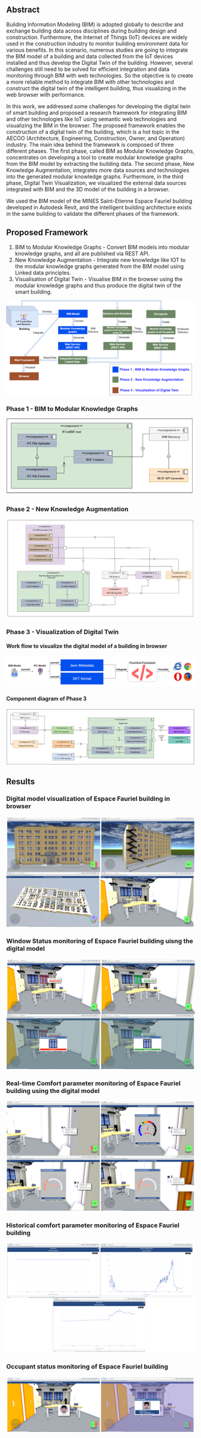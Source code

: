 ## Abstract 

Building Information Modeling (BIM) is adopted globally to describe and exchange building data
across disciplines during building design and construction. Furthermore, the Internet of Things (IoT) devices are widely used in the construction industry to monitor building environment data for various benefits. In this scenario, numerous studies are going to integrate the BIM model of a building and data collected from the IoT devices installed and thus develop the Digital Twin of the building. However, several challenges still need to be solved for efficient integration and data monitoring through BIM with web technologies. So the objective is to create a more reliable method to integrate BIM with other technologies and construct the digital twin of the intelligent building, thus visualizing in the web browser with performance.

In this work, we addressed some challenges for developing the digital twin of smart building and
proposed a research framework for integrating BIM and other technologies like IoT using semantic web technologies and visualizing the BIM in the browser. The proposed framework enables the construction of a digital twin of the building, which is a hot topic in the AECOO (Architecture, Engineering, Construction, Owner, and Operation) industry. The main idea behind the framework is composed of three different phases. The first phase, called BIM as Modular Knowledge Graphs, concentrates on developing a tool to create modular knowledge graphs from the BIM model by extracting the building data. The second phase, New Knowledge Augmentation, integrates more data sources and technologies into the generated modular knowledge graphs. Furthermore, in the third phase, Digital Twin Visualization, we visualized the external data sources integrated with BIM and the 3D model of the building in a browser.

We used the BIM model of the MINES Saint-Etienne Espace Fauriel building developed in Autodesk
Revit, and the intelligent building architecture exists in the same building to validate the different phases of the framework.

## Proposed Framework

1. BIM to Modular Knowledge Graphs - Convert BIM models into modular knowledge
graphs, and all are published via REST API.
2. New Knowledge Augmentation - Integrate new knowledge like IOT to the modular knowledge graphs generated from the BIM model using Linked data principles.
3. Visualisation of Digital Twin - Visualise BIM in the browser using the modular knowledge
graphs and thus produce the digital twin of the smart building.

![ScreenShot](images/proposedFramework.jpg)

### Phase 1 -  BIM to Modular Knowledge Graphs


![ScreenShot](images/uml1.PNG)

###  Phase 2 - New Knowledge Augmentation 

![ScreenShot](images/uml2.PNG)

### Phase 3 - Visualization of Digital Twin


#### Work flow to visualize the digital model of a building in browser
![ScreenShot](images/final.PNG)

#### Component diagram of Phase 3
![ScreenShot](images/uml3.PNG)


## Results

###  Digital model visualization of Espace Fauriel building in browser
![ScreenShot](images/results1.PNG)
###  Window Status monitoring of Espace Fauriel building uisng the digital model
![ScreenShot](images/result2.PNG)
### Real-time Comfort parameter monitoring of Espace Fauriel building  using the digital model
![ScreenShot](images/results3.PNG)
###  Historical comfort parameter monitoring of Espace Fauriel building
![ScreenShot](images/rseults5.PNG)
### Occupant status monitoring of Espace Fauriel building
![ScreenShot](images/results6.PNG)











